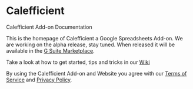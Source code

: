 # Calefficient
Calefficient Add-on Documentation

This is the homepage of Calefficient a Google Spreadsheets Add-on.
We are working on the alpha release, stay tuned. When released it will be available in the [G Suite Marketplace].

Take a look at how to get started, tips and tricks in our [Wiki]

By using the Calefficient Add-on and Website you agree with our [Terms of Service] and [Privacy Policy].

[G Suite Marketplace]: https://gsuite.google.com/marketplace/
[Wiki]: http://caenrigen.tech/Calefficient/Wiki
[Terms of Service]: http://caenrigen.tech/Calefficient/ToS
[Privacy Policy]: http://caenrigen.tech/Calefficient/PrivacyPolicy
